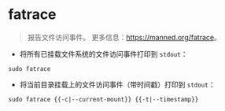 # fatrace

> 报告文件访问事件。
> 更多信息：<https://manned.org/fatrace>。

- 将所有已挂载文件系统的文件访问事件打印到 `stdout`：

`sudo fatrace`

- 将当前目录挂载上的文件访问事件（带时间戳）打印到 `stdout`：

`sudo fatrace {{-c|--current-mount}} {{-t|--timestamp}}`